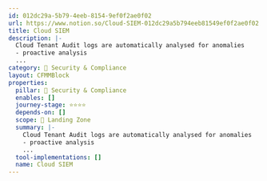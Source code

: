 ```yaml
---
id: 012dc29a-5b79-4eeb-8154-9ef0f2ae0f02
url: https://www.notion.so/Cloud-SIEM-012dc29a5b794eeb81549ef0f2ae0f02
title: Cloud SIEM
description: |-
  Cloud Tenant Audit logs are automatically analysed for anomalies
  - proactive analysis
  ...
category: 🔖 Security & Compliance
layout: CFMMBlock
properties:
  pillar: 🔖 Security & Compliance
  enables: []
  journey-stage: ⭐️⭐️⭐️⭐️
  depends-on: []
  scope: 🛬 Landing Zone
  summary: |-
    Cloud Tenant Audit logs are automatically analysed for anomalies
    - proactive analysis
    ...
  tool-implementations: []
  name: Cloud SIEM
---
```


